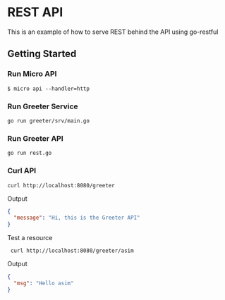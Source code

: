 # REST API

This is an example of how to serve REST behind the API using go-restful

## Getting Started

### Run Micro API

```
$ micro api --handler=http
```

### Run Greeter Service

```shell
go run greeter/srv/main.go
```

### Run Greeter API

```shell
go run rest.go
```

### Curl API

```shell
curl http://localhost:8080/greeter
```

Output

```json
{
  "message": "Hi, this is the Greeter API"
}
```

Test a resource

```shell
 curl http://localhost:8080/greeter/asim
```

Output
```json
{
  "msg": "Hello asim"
}
```
